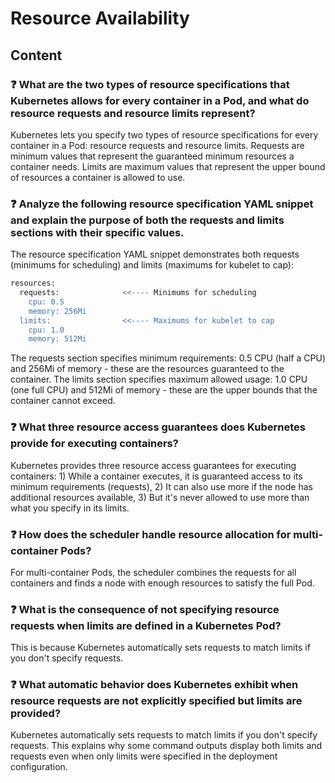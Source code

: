# Resource Availability

## Content

### ❓ What are the two types of resource specifications that Kubernetes allows for every container in a Pod, and what do resource requests and resource limits represent?
Kubernetes lets you specify two types of resource specifications for every container in a Pod: resource requests and resource limits. Requests are minimum values that represent the guaranteed minimum resources a container needs. Limits are maximum values that represent the upper bound of resources a container is allowed to use.

### ❓ Analyze the following resource specification YAML snippet and explain the purpose of both the requests and limits sections with their specific values.
The resource specification YAML snippet demonstrates both requests (minimums for scheduling) and limits (maximums for kubelet to cap):

```bash
resources:
  requests:              <<---- Minimums for scheduling
    cpu: 0.5
    memory: 256Mi
  limits:                <<---- Maximums for kubelet to cap
    cpu: 1.0
    memory: 512Mi
```

The requests section specifies minimum requirements: 0.5 CPU (half a CPU) and 256Mi of memory - these are the resources guaranteed to the container. The limits section specifies maximum allowed usage: 1.0 CPU (one full CPU) and 512Mi of memory - these are the upper bounds that the container cannot exceed.

### ❓ What three resource access guarantees does Kubernetes provide for executing containers?
Kubernetes provides three resource access guarantees for executing containers: 1) While a container executes, it is guaranteed access to its minimum requirements (requests), 2) It can also use more if the node has additional resources available, 3) But it's never allowed to use more than what you specify in its limits.

### ❓ How does the scheduler handle resource allocation for multi-container Pods?
For multi-container Pods, the scheduler combines the requests for all containers and finds a node with enough resources to satisfy the full Pod.

### ❓ What is the consequence of not specifying resource requests when limits are defined in a Kubernetes Pod?
This is because Kubernetes automatically sets requests to match limits if you don't specify requests.

### ❓ What automatic behavior does Kubernetes exhibit when resource requests are not explicitly specified but limits are provided?
Kubernetes automatically sets requests to match limits if you don't specify requests. This explains why some command outputs display both limits and requests even when only limits were specified in the deployment configuration.


